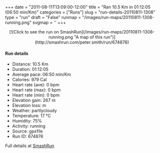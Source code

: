 +++
date = "2011-08-11T13:09:00-12:00"
title = "Ran 10.5 Km in 01:12:05 (06:50 min/Km)"
categories = ["Runs"]
slug = "run-details-20110811-1308"
type = "run"
draft = "False"
runmap = "/images/run-maps/20110811-1308-running.png"
svgmap = '<polyline points="54 0, 56 8, 60 11, 61 15, 65 22, 59 25, 55 31, 56 41, 50 63, 42 73, 31 78, 37 80, 35 87, 37 93, 36 95, 30 98, 26 97, 25 96, 25 93, 30 88, 30 79, 37 79, 35 88, 36 94, 30 100, 28 99, 24 95, 30 88, 29 82, 30 78, 31 78, 36 79, 37 80, 36 86, 34 88, 36 94, 30 100, 28 99, 25 94, 26 94, 29 96, 33 94, 32 91, 29 91, 30 88, 30 83, 31 79, 45 72, 46 68, 52 60, 54 49, 58 39, 65 44, 74 38, 77 33, 77 31, 76 30, 76 29, 74 27, 69 25, 65 22, 62 18, 60 12, 55 7">'
+++



<!--more-->

<center>
[![Click to see the run on SmashRun](/images/run-maps/20110811-1308-running.png "A map of this run")](http://smashrun.com/peter.smith/run/674876)
</center>

#### Run details

* Distance: 10.5 Km
* Duration: 01:12:05
* Average pace: 06:50 min/Km
* Calories: 979 Cal
* Heart rate (ave): 0 bpm
* Heart rate (max): 0 bpm
* Heart rate (min): 0 bpm
* Elevation gain: 267 m
* Elevation loss:  m
* Weather: partlycloudy
* Temperature: 17 &deg;C
* Humidity: 75%
* Activity: running
* Source: gpxfile
* Run ID: 674876

Full details at [SmashRun](http://smashrun.com/peter.smith/run/674876)